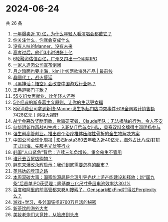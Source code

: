 # 2024-06-24

共 26 条

<!-- BEGIN 36KR -->
<!-- 最后更新时间 2024-06-24 07:01:12 +0800 -->
1. [一年爆卖近 10 亿，为什么年轻人看演唱会都戴它？](https://36kr.com/p/2831864363239689)
1. [你关注什么，你就会变成什么](https://36kr.com/p/2821260771232009)
1. [没有人味的Manner，没有未来](https://36kr.com/p/2829213660645634)
1. [高考过后，他们3小时进帐上亿](https://36kr.com/p/2831627801725444)
1. [6轮融资估值百亿，广州又跑出一个明星IPO](https://36kr.com/p/2831759493319177)
1. [一家人造肉公司宣布倒闭](https://36kr.com/p/2830696293108227)
1. [月之暗面也要出海，kimi上线两款海外产品 | 最前线](https://36kr.com/p/2827623422855433)
1. [晶圆代工，战火蔓延](https://36kr.com/p/2830329142020355)
1. [《黑神话：悟空》会改变中国游戏行业吗？](https://36kr.com/p/2831630875089285)
1. [王冉道哪门子歉？](https://36kr.com/p/2830692429334792)
1. [55岁妇女再就业，比年轻人还卷](https://36kr.com/p/2831696735160839)
1. [5个经典的斯多葛主义原则，让你的生活更幸福](https://36kr.com/p/2826583309404423)
1. [8家消费公司拿到新钱;Manner发生多起门店冲突事件;618全网累计销售额7428亿元丨创投大视野](https://36kr.com/p/2829313986103558)
1. [AI学会篡改奖励函数、欺骗研究者，Claude团队：无法根除的行为，令人不安](https://36kr.com/p/2831844549019913)
1. [何恺明新作再战AI生成：入职MIT后首次带队，奥赛双料金牌得主邓明扬参与](https://36kr.com/p/2831844470688258)
1. [强生前高管创业，推出首个治疗椎体压缩性骨折的全生物解决方案](https://36kr.com/p/2831636799244551)
1. [中国公司全球化周报 | 影石Insta360去年收入近40亿元，海外占比八成/钉钉正式出海，先服务光伏等行业](https://36kr.com/p/2830775183051011)
1. [韩国“人口紧急”背后：连续三年负增长，重金催生不管用](https://36kr.com/p/2830732555340295)
1. [谁还去百货店购物？](https://36kr.com/p/2829736343210241)
1. [胖东来爆改永辉启示：我们到底需要怎样的超市？](https://36kr.com/p/2829833307441670)
1. [英伟达的登顶之路](https://36kr.com/p/2830435503950342)
1. [本周双碳大事：国家能源局将合理引导光伏上游产能建设和释放；新“国九条”后首单IPO获受理；隆基商业化尺寸叠层电池效率达30.1%](https://36kr.com/p/2831913578268930)
1. [百度和阿里的前高管都来卷AI搜索了，Genspark和kFind打得过Perplexity 么？](https://36kr.com/p/2831832703011073)
1. [游戏+学习，多邻国狂揽9760万月活的秘密](https://36kr.com/p/2816884151831049)
1. [新茶饮的海外大考](https://36kr.com/p/2831189315127816)
1. [美妆老炮们大竞技，从脸皮到头皮](https://36kr.com/p/2829688139106568)
<!-- END 36KR -->